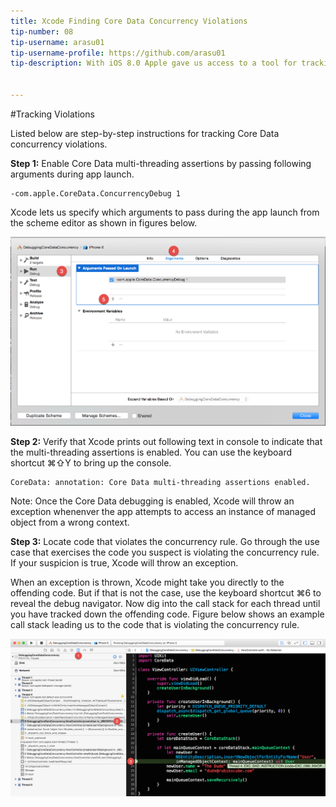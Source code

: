 ```yaml
---
title: Xcode Finding Core Data Concurrency Violations
tip-number: 08
tip-username: arasu01
tip-username-profile: https://github.com/arasu01
tip-description: With iOS 8.0 Apple gave us access to a tool for tracking down code that violates Core Data concurrency rules. This explains how to setup Xcode so that you can identify and fix the faulty code.


---
```


#Tracking Violations

Listed below are step-by-step instructions for tracking Core Data concurrency violations.

**Step 1:** Enable Core Data multi-threading assertions by passing following arguments during app launch.

    -com.apple.CoreData.ConcurrencyDebug 1

Xcode lets us specify which arguments to pass during the app launch from the scheme editor as shown in figures below.

![core_data_concurrency_setup](core_data_concurrency_setup.png "core_data_concurrency_setup")

**Step 2:** Verify that Xcode prints out following text in console to indicate that the multi-threading assertions is enabled. You can use the keyboard shortcut ⌘⇧Y to bring up the console.

    CoreData: annotation: Core Data multi-threading assertions enabled.


Note: Once the Core Data debugging is enabled, Xcode will throw an exception whenenver the app attempts to access an instance of managed object from a wrong context.


**Step 3:** Locate code that violates the concurrency rule. Go through the use case that exercises the code you suspect is violating the concurrency rule. If your suspicion is true, Xcode will throw an exception.

When an exception is thrown, Xcode might take you directly to the offending code. But if that is not the case, use the keyboard shortcut ⌘6 to reveal the debug navigator. Now dig into the call stack for each thread until you have tracked down the offending code. Figure below shows an example call stack leading us to the code that is violating the concurrency rule.

![core_data_concurrency_exception](core_data_concurrency_exception.png "core_data_concurrency_exception")